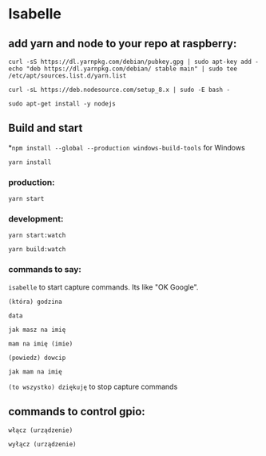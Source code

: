 # Isabelle

## add yarn and node to your repo at raspberry:
`curl -sS https://dl.yarnpkg.com/debian/pubkey.gpg | sudo apt-key add -
echo "deb https://dl.yarnpkg.com/debian/ stable main" | sudo tee /etc/apt/sources.list.d/yarn.list`

`curl -sL https://deb.nodesource.com/setup_8.x | sudo -E bash -`

`sudo apt-get install -y nodejs`

## Build and start
*`npm install --global --production windows-build-tools` for Windows

`yarn install`

### production:

`yarn start`

### development:

`yarn start:watch`

`yarn build:watch`

### commands to say:

`isabelle` to start capture commands. Its like "OK Google".
 
 `(która) godzina`
 
 `data`
 
 `jak masz na imię`
 
 `mam na imię (imie)`
 
 `(powiedz) dowcip`
 
 `jak mam na imię`

`(to wszystko) dziękuję` to stop capture commands

## commands to control gpio:

`włącz (urządzenie)`

`wyłącz (urządzenie)`

 
